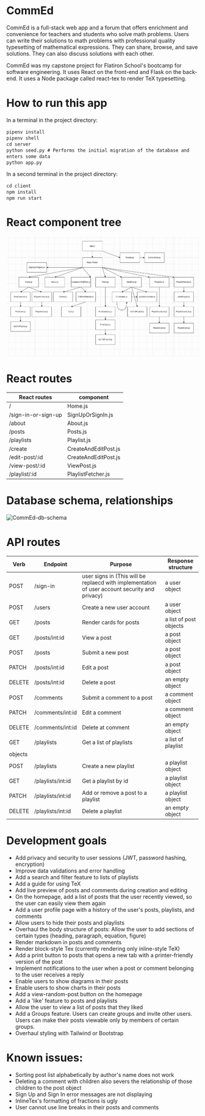 # CommEd

CommEd is a full-stack web app and a forum that offers enrichment and convenience for teachers and students who solve math problems. Users can write their solutions to math problems with professional quality typesetting of mathematical expressions. They can share, browse, and save solutions. They can also discuss solutions with each other.

CommEd was my capstone project for Flatiron School's bootcamp for software engineering. It uses React on the front-end and Flask on the back-end. It uses a Node package called react-tex to render TeX typesetting.

# How to run this app
 
In a terminal in the project directory:

    pipenv install
    pipenv shell
    cd server
    python seed.py # Performs the initial migration of the database and enters some data
    python app.py

In a second terminal in the project directory:

    cd client
    npm install
    npm run start


<!-- # User stories
   * User can post a math problem with an answer, a solution, and references.
   * Post are written in markdown, with TeX-styled equations, and links to graphics.
   * User can edit their posts.
   * User can view other users' posts.
   * User can search for posts, filter posts, and sort posts. 
   * User can comment on posts.
   * User can reply to comments.
   * User can save posts to a new playlist or an existing playlist. -->


# React component tree

![React component tree](CommEd-react-tree.png)

# React routes

| React routes | component |
|--- | --- |
| / | Home.js |
| /sign-in-or-sign-up | SignUpOrSignIn.js |
| /about | About.js |
| /posts | Posts.js |
| /playlists | Playlist.js |
| /create | CreateAndEditPost.js |
| /edit-post/:id | CreateAndEditPost.js |
| /view-post/:id | ViewPost.js |
| /playlist/:id | PlaylistFetcher.js |

# Database schema, relationships

<img width="798" alt="CommEd-db-schema" src="https://github.com/EvanLosh/CommEd/assets/134793412/644fcf45-3121-42ef-87fb-1954ce35b9e5">


# API routes 

| Verb | Endpoint | Purpose | Response structure |
| --- | --- | --- | --- |
| POST | /sign-in | user signs in (This will be replaecd with implementation of user account security and privacy) | a user object |
| POST | /users | Create a new user account | a user object |
| GET | /posts | Render cards for posts | a list of post objects |
| GET | /posts/int:id | View a post | a post object |
| POST | /posts | Submit a new post | a post object |
| PATCH | /posts/int:id | Edit a post | a post object |
| DELETE | /posts/int:id | Delete a post | an empty object |
| POST | /comments | Submit a comment to a post| a comment object | 
| PATCH | /comments/int:id | Edit a comment | a comment object |
| DELETE | /comments/int:id | Delete at comment | an empty object | 
| GET | /playlists | Get a list of playlists | a list of playlist 
objects |
| POST | /playlists | Create a new playlist | a playlist object |
| GET | /playlists/int:id | Get a playlist by id | a playlist object |
| PATCH | /playlists/int:id | Add or remove a post to a playlist | a playlist object |
| DELETE | /playlists/int:id | Delete a playlist | an empty object |



<!-- | GET | /posts/int:id/comments | Render the comments on a post | a list of comments | -->
<!-- | GET | /tags | Get a list of all tags | a list of tag objects |
| POST | /tags | Create a new tag | a tag object | -->
<!-- | GET | /posts/int:id/tags | Get a list tags on a post | a list of tag objects |
| POST | /posts/int:id/tags | Add a tag to a post | a tag object |
| DELETE | /posts/int:id/tags/int:id | Remove a tag from a post | an empty object | -->
<!-- | GET | /users | Show the owners of posts and comments | a list of user objects | -->
<!-- | GET | /users/int:id | Get a user by id | a user object | -->


# Development goals

* Add privacy and security to user sessions (JWT, password hashing, encryption)
* Improve data validations and error handling
* Add a search and filter feature to lists of playlists
* Add a guide for using TeX
* Add live preview of posts and comments during creation and editing
* On the homepage, add a list of posts that the user recently viewed, so the user can easily view them again
* Add a user profile page with a history of the user's posts, playlists, and comments
* Allow users to hide their posts and playlists
* Overhaul the body structure of posts: Allow the user to add sections of certain types (heading, paragraph, equation, figure)
* Render markdown in posts and comments
* Render block-style Tex (currently rendering only inline-style TeX)
* Add a print button to posts that opens a new tab with a printer-friendly version of the post
* Implement notifications to the user when a post or comment belonging to the user receives a reply
* Enable users to show diagrams in their posts
* Enable users to show charts in their posts
* Add a view-random-post button on the homepage
* Add a 'like' feature to posts and playlists
* Allow the user to view a list of posts that they liked
* Add a Groups feature. Users can create groups and invite other users. Users can make their posts viewable only by members of certain groups.
* Overhaul styling with Tailwind or Bootstrap

# Known issues:

* Sorting post list alphabetically by author's name does not work
* Deleting a comment with children also severs the relationship of those children to the post object
* Sign Up and Sign In error messages are not displaying
* InlineTex's formatting of fractions is ugly
* User cannot use line breaks in their posts and comments